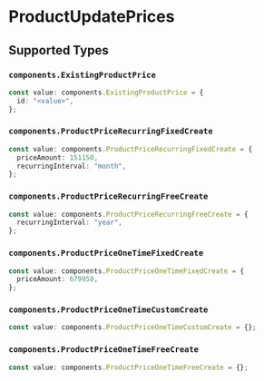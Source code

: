# ProductUpdatePrices


## Supported Types

### `components.ExistingProductPrice`

```typescript
const value: components.ExistingProductPrice = {
  id: "<value>",
};
```

### `components.ProductPriceRecurringFixedCreate`

```typescript
const value: components.ProductPriceRecurringFixedCreate = {
  priceAmount: 151150,
  recurringInterval: "month",
};
```

### `components.ProductPriceRecurringFreeCreate`

```typescript
const value: components.ProductPriceRecurringFreeCreate = {
  recurringInterval: "year",
};
```

### `components.ProductPriceOneTimeFixedCreate`

```typescript
const value: components.ProductPriceOneTimeFixedCreate = {
  priceAmount: 679958,
};
```

### `components.ProductPriceOneTimeCustomCreate`

```typescript
const value: components.ProductPriceOneTimeCustomCreate = {};
```

### `components.ProductPriceOneTimeFreeCreate`

```typescript
const value: components.ProductPriceOneTimeFreeCreate = {};
```

